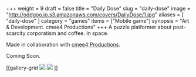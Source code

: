 +++
weight = 9
draft = false
title = "Daily Dose"
slug = "daily-dose"
image = "http://oddgoo.io.s3.amazonaws.com/covers/DailyDose/1.jpg"
aliases = [
	"daily-dose"
]
category = "games"
items = ["Mobile game"]
synopsis = "Art & Development. cmee4 Productions"
+++
A puzzle platformer about post-scarcity corporatism and coffee. In space.

Made in collaboration with [cmee4 Productions](http://www.cmee4.com.au).

Coming Soon.

[[gallery-grid
![](http://oddgoo.io.s3.amazonaws.com/covers/DailyDose/1.jpg)
![](http://oddgoo.io.s3.amazonaws.com/covers/DailyDose/2.jpg)
]]